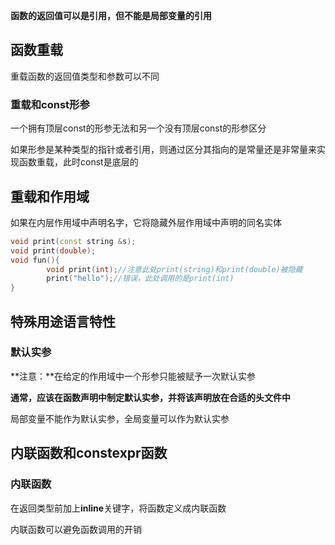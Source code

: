 **函数的返回值可以是引用，但不能是局部变量的引用**

## 函数重载

重载函数的返回值类型和参数可以不同

### 重载和const形参

一个拥有顶层const的形参无法和另一个没有顶层const的形参区分

如果形参是某种类型的指针或者引用，则通过区分其指向的是常量还是非常量来实现函数重载，此时const是底层的

## 重载和作用域

如果在内层作用域中声明名字，它将隐藏外层作用域中声明的同名实体

```cpp
void print(const string &s);
void print(double);
void fun(){
		void print(int);//注意此处print(string)和print(double)被隐藏
		print("hello");//错误，此处调用的是print(int)
}
```

## 特殊用途语言特性

### 默认实参

**注意：**在给定的作用域中一个形参只能被赋予一次默认实参

**通常，应该在函数声明中制定默认实参，并将该声明放在合适的头文件中**

局部变量不能作为默认实参，全局变量可以作为默认实参

## 内联函数和constexpr函数

### 内联函数

在返回类型前加上**inline**关键字，将函数定义成内联函数

内联函数可以避免函数调用的开销